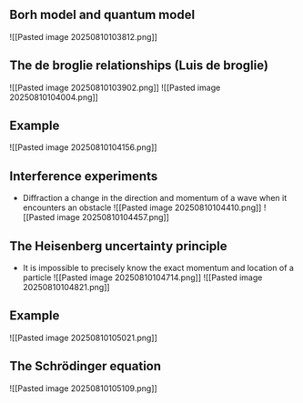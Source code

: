 ## Borh model and quantum model
![[Pasted image 20250810103812.png]]

## The de broglie relationships (Luis de broglie)
![[Pasted image 20250810103902.png]]
![[Pasted image 20250810104004.png]]

## Example
![[Pasted image 20250810104156.png]]

## Interference experiments
* Diffraction a change in the direction and momentum of a wave when it encounters an obstacle 
![[Pasted image 20250810104410.png]]
![[Pasted image 20250810104457.png]]

## The Heisenberg uncertainty principle
* It is impossible to precisely know the exact momentum and location of a particle 
![[Pasted image 20250810104714.png]]
![[Pasted image 20250810104821.png]]

## Example
![[Pasted image 20250810105021.png]]

## The Schrödinger equation
![[Pasted image 20250810105109.png]]
